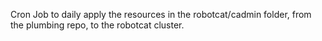 Cron Job to daily apply the resources in the robotcat/cadmin folder, from the
plumbing repo, to the robotcat cluster.
